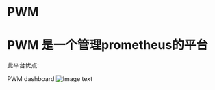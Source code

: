 # PWM

# PWM 是一个管理prometheus的平台

此平台优点:
  

PWM dashboard
![Image text](https://github.com/yanchao3/PWM/blob/master/img-folder/dashboard.png?raw=true)
